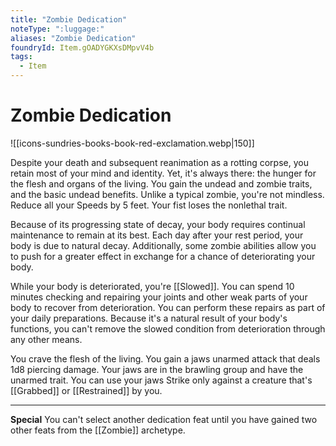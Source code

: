 ```yaml
---
title: "Zombie Dedication"
noteType: ":luggage:"
aliases: "Zombie Dedication"
foundryId: Item.gOADYGKXsDMpvV4b
tags:
  - Item
---
```


# Zombie Dedication
![[icons-sundries-books-book-red-exclamation.webp|150]]

Despite your death and subsequent reanimation as a rotting corpse, you retain most of your mind and identity. Yet, it's always there: the hunger for the flesh and organs of the living. You gain the undead and zombie traits, and the basic undead benefits. Unlike a typical zombie, you're not mindless. Reduce all your Speeds by 5 feet. Your fist loses the nonlethal trait.

Because of its progressing state of decay, your body requires continual maintenance to remain at its best. Each day after your rest period, your body is  due to natural decay. Additionally, some zombie abilities allow you to push for a greater effect in exchange for a chance of deteriorating your body.

While your body is deteriorated, you're [[Slowed]]. You can spend 10 minutes checking and repairing your joints and other weak parts of your body to recover from deterioration. You can perform these repairs as part of your daily preparations. Because it's a natural result of your body's functions, you can't remove the slowed condition from deterioration through any other means.

You crave the flesh of the living. You gain a jaws unarmed attack that deals 1d8 piercing damage. Your jaws are in the brawling group and have the unarmed trait. You can use your jaws Strike only against a creature that's [[Grabbed]] or [[Restrained]] by you.

* * *

**Special** You can't select another dedication feat until you have gained two other feats from the [[Zombie]] archetype.
